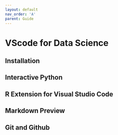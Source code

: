 ```yaml
---
layout: default
nav_order: 'A'
parent: Guide
---
```


# VScode for Data Science

## Installation

## Interactive Python

## R Extension for Visual Studio Code

## Markdown Preview 

## Git and Github
